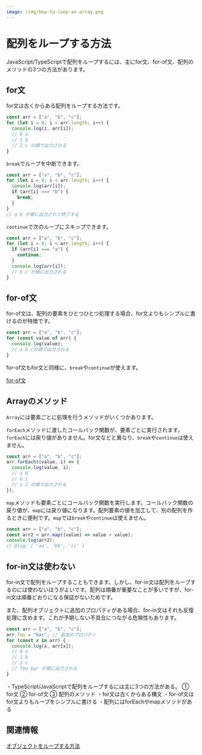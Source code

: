 ```yaml
---
image: /img/how-to-loop-an-array.png
---
```


# 配列をループする方法

JavaScript/TypeScriptで配列をループするには、主にfor文、for-of文、配列のメソッドの3つの方法があります。

## for文

for文は古くからある配列をループする方法です。

```ts twoslash
const arr = ["a", "b", "c"];
for (let i = 0; i < arr.length; i++) {
  console.log(i, arr[i]);
  // 0 a
  // 1 b
  // 2 c の順で出力される
}
```

`break`でループを中断できます。

```ts twoslash
const arr = ["a", "b", "c"];
for (let i = 0; i < arr.length; i++) {
  console.log(arr[i]);
  if (arr[i] === "b") {
    break;
  }
}
// a b が順に出力されて終了する
```

`continue`で次のループにスキップできます。

```ts twoslash
const arr = ["a", "b", "c"];
for (let i = 0; i < arr.length; i++) {
  if (arr[i] === "a") {
    continue;
  }
  console.log(arr[i]);
  // b c が順に出力される
}
```

## for-of文

for-of文は、配列の要素をひとつひとつ処理する場合、for文よりもシンプルに書けるのが特徴です。

```ts twoslash
const arr = ["a", "b", "c"];
for (const value of arr) {
  console.log(value);
  // a b cの順で出力される
}
```

for-of文もfor文と同様に、`break`や`continue`が使えます。

[for-of文](../../statements/for-of.md)

## Arrayのメソッド

`Array`には要素ごとに処理を行うメソッドがいくつかあります。

`forEach`メソッドに渡したコールバック関数が、要素ごとに実行されます。`forEach`には戻り値がありません。for文などと異なり、`break`や`continue`は使えません。

```ts twoslash
const arr = ["a", "b", "c"];
arr.forEach((value, i) => {
  console.log(value, i);
  // a 0
  // b 1
  // c 2 の順で出力される
});
```

`map`メソッドも要素ごとにコールバック関数を実行します。コールバック関数の戻り値が、`map`には戻り値になります。配列要素の値を加工して、別の配列を作るときに便利です。`map`では`break`や`continue`は使えません。

```ts twoslash
const arr = ["a", "b", "c"];
const arr2 = arr.map((value) => value + value);
console.log(arr2);
// @log: [ 'aa', 'bb', 'cc' ]
```

## for-in文は使わない

for-in文で配列をループすることもできます。しかし、for-in文は配列をループするのには使わないほうがよいです。配列は順番が重要なことが多いですが、for-in文は順番どおりになる保証がないためです。

また、配列オブジェクトに追加のプロパティがある場合、for-in文はそれも反復処理に含めます。これが予期しない不具合につながる危険性もあります。

```js twoslash
const arr = ["a", "b", "c"];
arr.foo = "bar"; // 追加のプロパティ
for (const x in arr) {
  console.log(x, arr[x]);
  // 0 a
  // 1 b
  // 2 c
  // foo bar が順に出力される
}
```

<TweetILearned>

・TypeScript/JavaScriptで配列をループするには主に3つの方法がある。
① for文
② for-of文
③ 配列のメソッド
・for文は古くからある構文
・for-of文はfor文よりもループをシンプルに書ける
・配列にはforEachやmapメソッドがある

</TweetILearned>

## 関連情報

[オブジェクトをループする方法](../object/how-to-loop-an-object.md)
